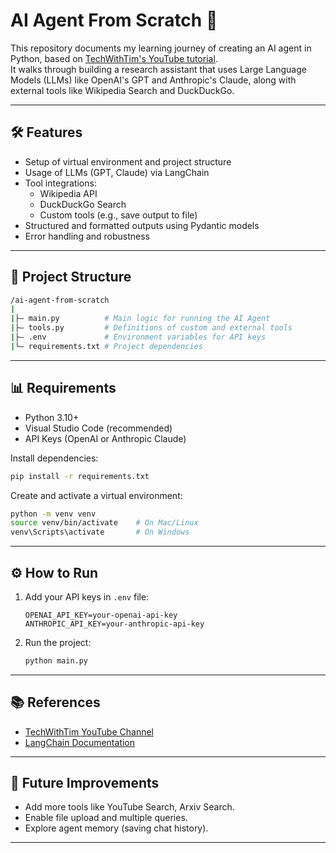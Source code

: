 # AI Agent From Scratch 🚀

This repository documents my learning journey of creating an AI agent in Python, based on [TechWithTim's YouTube tutorial](https://www.youtube.com/@TechWithTim).  
It walks through building a research assistant that uses Large Language Models (LLMs) like OpenAI's GPT and Anthropic's Claude, along with external tools like Wikipedia Search and DuckDuckGo.

---

## 🛠 Features
- Setup of virtual environment and project structure
- Usage of LLMs (GPT, Claude) via LangChain
- Tool integrations:
  - Wikipedia API
  - DuckDuckGo Search
  - Custom tools (e.g., save output to file)
- Structured and formatted outputs using Pydantic models
- Error handling and robustness

---

## 📂 Project Structure
```bash
/ai-agent-from-scratch
|
|├— main.py          # Main logic for running the AI Agent
|├— tools.py         # Definitions of custom and external tools
|├— .env             # Environment variables for API keys
|└— requirements.txt # Project dependencies
```

---

## 📊 Requirements
- Python 3.10+
- Visual Studio Code (recommended)
- API Keys (OpenAI or Anthropic Claude)

Install dependencies:
```bash
pip install -r requirements.txt
```

Create and activate a virtual environment:
```bash
python -m venv venv
source venv/bin/activate    # On Mac/Linux
venv\Scripts\activate       # On Windows
```

---

## ⚙️ How to Run
1. Add your API keys in `.env` file:
   ```
   OPENAI_API_KEY=your-openai-api-key
   ANTHROPIC_API_KEY=your-anthropic-api-key
   ```
2. Run the project:
   ```bash
   python main.py
   ```

---

## 📚 References
- [TechWithTim YouTube Channel](https://www.youtube.com/@TechWithTim)
- [LangChain Documentation](https://docs.langchain.dev/)

---

## 🌟 Future Improvements
- Add more tools like YouTube Search, Arxiv Search.
- Enable file upload and multiple queries.
- Explore agent memory (saving chat history).

---

